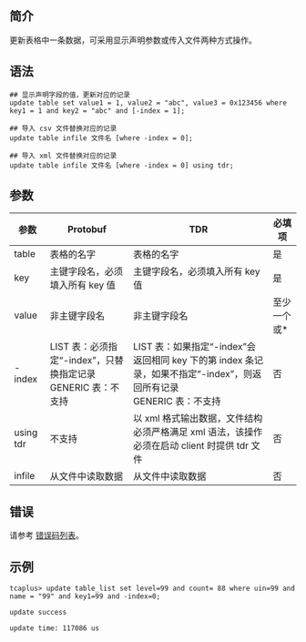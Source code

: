## 简介
更新表格中一条数据，可采用显示声明参数或传入文件两种方式操作。

## 语法
```
## 显示声明字段的值，更新对应的记录
update table set value1 = 1, value2 = "abc", value3 = 0x123456 where key1 = 1 and key2 = "abc" and [-index = 1];
 
## 导入 csv 文件替换对应的记录
update table infile 文件名 [where -index = 0];
 
## 导入 xml 文件替换对应的记录
update table infile 文件名 [where -index = 0] using tdr;
```

## 参数

|  参数          | Protobuf                                      | TDR                             | 必填项       |
| --------- | ------------------------------------- | ------------------------------------------- | ------------ |
| table     | 表格的名字                                   | 表格的名字                                  | 是           |
| key       | 主键字段名，必须填入所有 key 值              | 主键字段名，必须填入所有 key 值               | 是       |
| value     | 非主键字段名                  | 非主键字段名                                 | 至少一个或\* |
| \-index   | LIST 表：必须指定“\-index”，只替换指定记录<br>GENERIC 表：不支持 | LIST 表：如果指定“\-index”会返回相同 key 下的第 index 条记录，如果不指定“\-index”，则返回所有记录<br>GENERIC 表：不支持 | 否           |
| using tdr | 不支持                 | 以 xml 格式输出数据，文件结构必须严格满足 xml 语法，该操作必须在启动 client 时提供 tdr 文件 | 否           |
| infile    | 从文件中读取数据                          | 从文件中读取数据                          | 否           |


## 错误
请参考 [错误码列表](https://intl.cloud.tencent.com/document/product/1016/38791)。

## 示例
```
tcaplus> update table_list set level=99 and count= 88 where uin=99 and name = "99" and key1=99 and -index=0;
 
update success
 
update time: 117086 us
```

